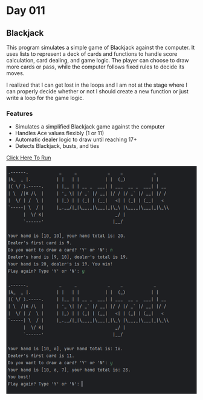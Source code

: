 # Day 011
## Blackjack

This program simulates a simple game of Blackjack against the computer.
It uses lists to represent a deck of cards and functions to handle score calculation, card dealing, and game logic. The player can choose to draw more cards or pass, while the computer follows fixed rules to decide its moves. 

I realized that I can get lost in the loops and I am not at the stage where I can properly decide whether or not I should create a new function or just write a loop for the game logic.

### Features

- Simulates a simplified Blackjack game against the computer
- Handles Ace values flexibly (1 or 11)
- Automatic dealer logic to draw until reaching 17+
- Detects Blackjack, busts, and ties

[Click Here To Run](https://www.programiz.com/online-compiler/7QRZBuPUujDVV)

![Blackjack Screenshot](images/blackjack.png)